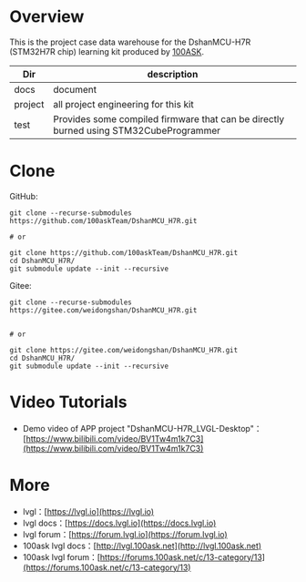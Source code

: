 # Overview

This is the project case data warehouse for the DshanMCU-H7R (STM32H7R chip) learning kit produced by [100ASK](https://www.100ask.net/).

|  Dir   | description  |
|  ----  | ----  |
| docs | document |
| project  | all project engineering for this kit |
| test  | Provides some compiled firmware that can be directly burned using STM32CubeProgrammer |


# Clone

GitHub:

```shell
git clone --recurse-submodules https://github.com/100askTeam/DshanMCU_H7R.git

# or

git clone https://github.com/100askTeam/DshanMCU_H7R.git
cd DshanMCU_H7R/
git submodule update --init --recursive
```

Gitee:

```shell
git clone --recurse-submodules https://gitee.com/weidongshan/DshanMCU_H7R.git


# or

git clone https://gitee.com/weidongshan/DshanMCU_H7R.git
cd DshanMCU_H7R/
git submodule update --init --recursive
```


# Video Tutorials

- Demo video of APP project "DshanMCU-H7R_LVGL-Desktop"：[https://www.bilibili.com/video/BV1Tw4m1k7C3](https://www.bilibili.com/video/BV1Tw4m1k7C3)


# More

- lvgl：[https://lvgl.io](https://lvgl.io)
- lvgl docs：[https://docs.lvgl.io](https://docs.lvgl.io)
- lvgl forum：[https://forum.lvgl.io](https://forum.lvgl.io)
- 100ask lvgl docs：[http://lvgl.100ask.net](http://lvgl.100ask.net)
- 100ask lvgl forum：[https://forums.100ask.net/c/13-category/13](https://forums.100ask.net/c/13-category/13)
